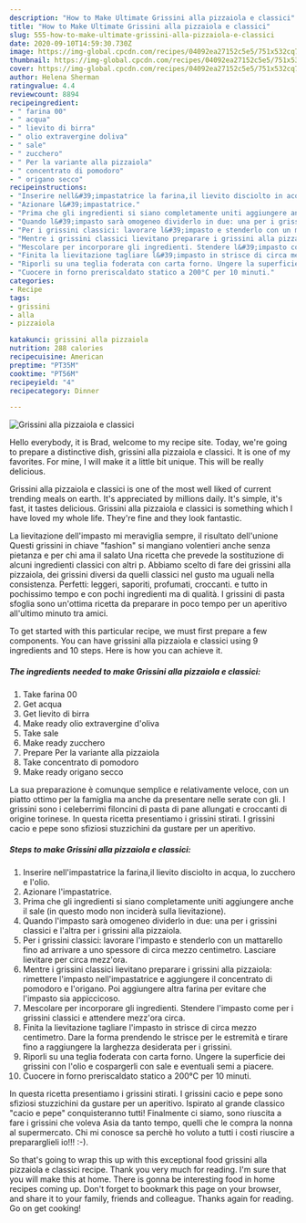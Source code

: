 ```yaml
---
description: "How to Make Ultimate Grissini alla pizzaiola e classici"
title: "How to Make Ultimate Grissini alla pizzaiola e classici"
slug: 555-how-to-make-ultimate-grissini-alla-pizzaiola-e-classici
date: 2020-09-10T14:59:30.730Z
image: https://img-global.cpcdn.com/recipes/04092ea27152c5e5/751x532cq70/grissini-alla-pizzaiola-e-classici-recipe-main-photo.jpg
thumbnail: https://img-global.cpcdn.com/recipes/04092ea27152c5e5/751x532cq70/grissini-alla-pizzaiola-e-classici-recipe-main-photo.jpg
cover: https://img-global.cpcdn.com/recipes/04092ea27152c5e5/751x532cq70/grissini-alla-pizzaiola-e-classici-recipe-main-photo.jpg
author: Helena Sherman
ratingvalue: 4.4
reviewcount: 8894
recipeingredient:
- " farina 00"
- " acqua"
- " lievito di birra"
- " olio extravergine doliva"
- " sale"
- " zucchero"
- " Per la variante alla pizzaiola"
- " concentrato di pomodoro"
- " origano secco"
recipeinstructions:
- "Inserire nell&#39;impastatrice la farina,il lievito disciolto in acqua, lo zucchero e l&#39;olio."
- "Azionare l&#39;impastatrice."
- "Prima che gli ingredienti si siano completamente uniti aggiungere anche il sale (in questo modo non inciderà sulla lievitazione)."
- "Quando l&#39;impasto sarà omogeneo dividerlo in due: una per i grissini classici e l&#39;altra per i grissini alla pizzaiola."
- "Per i grissini classici: lavorare l&#39;impasto e stenderlo con un mattarello fino ad arrivare a uno spessore di circa mezzo centimetro. Lasciare lievitare per circa mezz&#39;ora."
- "Mentre i grissini classici lievitano preparare i grissini alla pizzaiola: rimettere l&#39;impasto nell&#39;impastatrice e aggiungere il concentrato di pomodoro e l&#39;origano. Poi aggiungere altra farina per evitare che l&#39;impasto sia appiccicoso."
- "Mescolare per incorporare gli ingredienti. Stendere l&#39;impasto come per i grissini classici e attendere mezz&#39;ora circa."
- "Finita la lievitazione tagliare l&#39;impasto in strisce di circa mezzo centimetro. Dare la forma prendendo le strisce per le estremità e tirare fino a raggiungere la larghezza desiderata per i grissini."
- "Riporli su una teglia foderata con carta forno. Ungere la superficie dei grissini con l&#39;olio e cospargerli con sale e eventuali semi a piacere."
- "Cuocere in forno preriscaldato statico a 200°C per 10 minuti."
categories:
- Recipe
tags:
- grissini
- alla
- pizzaiola

katakunci: grissini alla pizzaiola 
nutrition: 288 calories
recipecuisine: American
preptime: "PT35M"
cooktime: "PT56M"
recipeyield: "4"
recipecategory: Dinner

---
```



![Grissini alla pizzaiola e classici](https://img-global.cpcdn.com/recipes/04092ea27152c5e5/751x532cq70/grissini-alla-pizzaiola-e-classici-recipe-main-photo.jpg)

Hello everybody, it is Brad, welcome to my recipe site. Today, we're going to prepare a distinctive dish, grissini alla pizzaiola e classici. It is one of my favorites. For mine, I will make it a little bit unique. This will be really delicious.

Grissini alla pizzaiola e classici is one of the most well liked of current trending meals on earth. It's appreciated by millions daily. It's simple, it's fast, it tastes delicious. Grissini alla pizzaiola e classici is something which I have loved my whole life. They're fine and they look fantastic.

La lievitazione dell&#39;impasto mi meraviglia sempre, il risultato dell&#39;unione Questi grissini in chiave &#34;fashion&#34; si mangiano volentieri anche senza pietanza e per chi ama il salato Una ricetta che prevede la sostituzione di alcuni ingredienti classici con altri p. Abbiamo scelto di fare dei grissini alla pizzaiola, dei grissini diversi da quelli classici nel gusto ma uguali nella consistenza. Perfetti: leggeri, saporiti, profumati, croccanti. e tutto in pochissimo tempo e con pochi ingredienti ma di qualità. I grissini di pasta sfoglia sono un&#39;ottima ricetta da preparare in poco tempo per un aperitivo all&#39;ultimo minuto tra amici.


To get started with this particular recipe, we must first prepare a few components. You can have grissini alla pizzaiola e classici using 9 ingredients and 10 steps. Here is how you can achieve it.

<!--inarticleads1-->

##### The ingredients needed to make Grissini alla pizzaiola e classici:

1. Take  farina 00
1. Get  acqua
1. Get  lievito di birra
1. Make ready  olio extravergine d&#39;oliva
1. Take  sale
1. Make ready  zucchero
1. Prepare  Per la variante alla pizzaiola
1. Take  concentrato di pomodoro
1. Make ready  origano secco


La sua preparazione è comunque semplice e relativamente veloce, con un piatto ottimo per la famiglia ma anche da presentare nelle serate con gli. I grissini sono i celeberrimi filoncini di pasta di pane allungati e croccanti di origine torinese. In questa ricetta presentiamo i grissini stirati. I grissini cacio e pepe sono sfiziosi stuzzichini da gustare per un aperitivo. 

<!--inarticleads2-->

##### Steps to make Grissini alla pizzaiola e classici:

1. Inserire nell&#39;impastatrice la farina,il lievito disciolto in acqua, lo zucchero e l&#39;olio.
1. Azionare l&#39;impastatrice.
1. Prima che gli ingredienti si siano completamente uniti aggiungere anche il sale (in questo modo non inciderà sulla lievitazione).
1. Quando l&#39;impasto sarà omogeneo dividerlo in due: una per i grissini classici e l&#39;altra per i grissini alla pizzaiola.
1. Per i grissini classici: lavorare l&#39;impasto e stenderlo con un mattarello fino ad arrivare a uno spessore di circa mezzo centimetro. Lasciare lievitare per circa mezz&#39;ora.
1. Mentre i grissini classici lievitano preparare i grissini alla pizzaiola: rimettere l&#39;impasto nell&#39;impastatrice e aggiungere il concentrato di pomodoro e l&#39;origano. Poi aggiungere altra farina per evitare che l&#39;impasto sia appiccicoso.
1. Mescolare per incorporare gli ingredienti. Stendere l&#39;impasto come per i grissini classici e attendere mezz&#39;ora circa.
1. Finita la lievitazione tagliare l&#39;impasto in strisce di circa mezzo centimetro. Dare la forma prendendo le strisce per le estremità e tirare fino a raggiungere la larghezza desiderata per i grissini.
1. Riporli su una teglia foderata con carta forno. Ungere la superficie dei grissini con l&#39;olio e cospargerli con sale e eventuali semi a piacere.
1. Cuocere in forno preriscaldato statico a 200°C per 10 minuti.


In questa ricetta presentiamo i grissini stirati. I grissini cacio e pepe sono sfiziosi stuzzichini da gustare per un aperitivo. Ispirato al grande classico &#34;cacio e pepe&#34; conquisteranno tutti! Finalmente ci siamo, sono riuscita a fare i grissini che voleva Asia da tanto tempo, quelli che le compra la nonna al supermercato. Chi mi conosce sa perchè ho voluto a tutti i costi riuscire a prepararglieli io!!! :-). 

So that's going to wrap this up with this exceptional food grissini alla pizzaiola e classici recipe. Thank you very much for reading. I'm sure that you will make this at home. There is gonna be interesting food in home recipes coming up. Don't forget to bookmark this page on your browser, and share it to your family, friends and colleague. Thanks again for reading. Go on get cooking!
